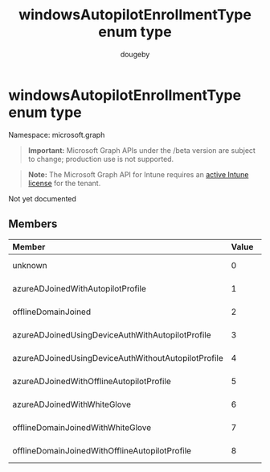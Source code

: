 ﻿---
title: "windowsAutopilotEnrollmentType enum type"
description: "Not yet documented"
author: "dougeby"
localization_priority: Normal
ms.prod: "intune"
doc_type: enumPageType
---

# windowsAutopilotEnrollmentType enum type

Namespace: microsoft.graph

> **Important:** Microsoft Graph APIs under the /beta version are subject to change; production use is not supported.

> **Note:** The Microsoft Graph API for Intune requires an [active Intune license](https://go.microsoft.com/fwlink/?linkid=839381) for the tenant.

Not yet documented

## Members

| Member                                              | Value | Description        |
| :-------------------------------------------------- | :---- | :----------------- |
| unknown                                             | 0     | Not yet documented |
| azureADJoinedWithAutopilotProfile                   | 1     | Not yet documented |
| offlineDomainJoined                                 | 2     | Not yet documented |
| azureADJoinedUsingDeviceAuthWithAutopilotProfile    | 3     | Not yet documented |
| azureADJoinedUsingDeviceAuthWithoutAutopilotProfile | 4     | Not yet documented |
| azureADJoinedWithOfflineAutopilotProfile            | 5     | Not yet documented |
| azureADJoinedWithWhiteGlove                         | 6     | Not yet documented |
| offlineDomainJoinedWithWhiteGlove                   | 7     | Not yet documented |
| offlineDomainJoinedWithOfflineAutopilotProfile      | 8     | Not yet documented |
